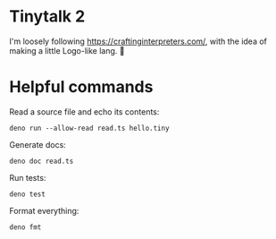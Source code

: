 # Tinytalk 2
I'm loosely following https://craftinginterpreters.com/, with the idea of making a little Logo-like lang. 🐢

# Helpful commands
Read a source file and echo its contents:

```
deno run --allow-read read.ts hello.tiny
```

Generate docs:

```
deno doc read.ts
```

Run tests:

```
deno test
```

Format everything:

```
deno fmt
```
